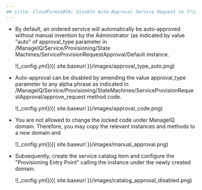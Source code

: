 ```yaml
---
## title: CloudForms&#58; Disable Auto-Approval Service Request to Trigger Ansible Playbook
---
```


- By default, an ordered service will automatically be auto-approved without manual invention by the Administrator (as indicated by value "auto" of approval_type parameter in /ManageIQ/Service/Provisioning/State Machines/ServiceProvisionRequestApproval/Default instance.

  ![_config.yml]({{ site.baseurl }}/images/approval_type_auto.png)

- Auto-approval can be disabled by amending the value approval_type parameter to any alpha phrase as indicated in /ManageIQ/Service/Provisioning/StateMachines/ServiceProvisionRequestApproval/approve_request method code. 

  ![_config.yml]({{ site.baseurl }}/images/approval_code.png)

- You are not allowed to change the locked code under ManageIQ domain. Therefore, you may copy the relevant instances and methods to a new domain and 

  ![_config.yml]({{ site.baseurl }}/images/manual_approval.png)

- Subsequently, create the service catalog item and configure the "Provisioning Entry Point" calling the instance under the newly created domain.

  ![_config.yml]({{ site.baseurl }}/images/catalog_approval_disabled.png)
